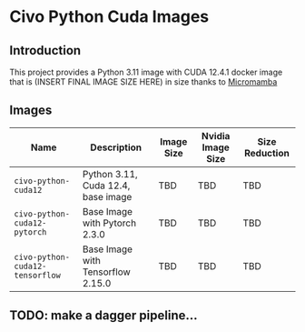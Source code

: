 # Civo Python Cuda Images

## Introduction

This project provides a Python 3.11 image with CUDA 12.4.1 docker image that is (INSERT FINAL IMAGE SIZE HERE) in size thanks to [Micromamba](https://mamba.readthedocs.io/en/latest/user_guide/micromamba.html)


## Images
| Name                             | Description                                | Image Size | Nvidia Image Size | Size Reduction |
|----------------------------------|--------------------------------------------|------------|-------------------|----------------|
| `civo-python-cuda12`             | Python 3.11, Cuda 12.4, base image         | TBD        | TBD               | TBD            |
| `civo-python-cuda12-pytorch`     | Base Image with Pytorch 2.3.0              | TBD        | TBD               | TBD            |
| `civo-python-cuda12-tensorflow`  | Base Image with Tensorflow 2.15.0          | TBD        | TBD               | TBD            |


## TODO: make a dagger pipeline...